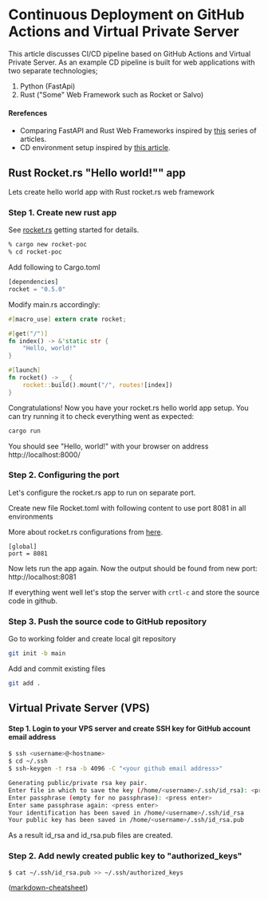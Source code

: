# Continuous Deployment on GitHub Actions and Virtual Private Server

This article discusses CI/CD pipeline based on GitHub Actions and Virtual Private Server. As an example CD pipeline is built for web applications with two separate technologies;

1. Python (FastApi)
2. Rust ("Some" Web Framework such as Rocket or Salvo)

#### Rerefences
* Comparing FastAPI and Rust Web Frameworks inspired by [this](https://dev.to/dbanty/replacing-fastapi-with-rust-part-1-intro-251h) series of articles.
* CD environment setup inspired by [this article](https://dev.to/knowbee/how-to-setup-continuous-deployment-of-a-website-on-a-vps-using-github-actions-54im).

## Rust Rocket.rs "Hello world!"" app

Lets create hello world app with Rust rocket.rs web framework

### Step 1. Create new rust app
See [rocket.rs](https://rocket.rs/v0.5/guide/getting-started/) getting started for details.
```bash
% cargo new rocket-poc
% cd rocket-poc
```
Add following to Cargo.toml
```rs
[dependencies]
rocket = "0.5.0"
```
Modify main.rs accordingly:
```rs
#[macro_use] extern crate rocket;

#[get("/")]
fn index() -> &'static str {
    "Hello, world!"
}

#[launch]
fn rocket() -> _ {
    rocket::build().mount("/", routes![index])
}
```
Congratulations! Now you have your rocket.rs hello world app setup. You can try running it to check everything went as expected:
```bash
cargo run
```
You should see "Hello, world!" with your browser on address http://localhost:8000/

### Step 2. Configuring the port
Let's configure the rocket.rs app to run on separate port.

Create new file Rocket.toml with following content to use port 8081 in all environments

More about rocket.rs configurations from [here](https://rocket.rs/v0.5/guide/configuration/#rockettoml).
```
[global]
port = 8081
```
Now lets run the app again. Now the output should be found from new port:
http://localhost:8081

If everything went well let's stop the server with ```crtl-c``` and store the source code in github.

### Step 3. Push the source code to GitHub repository
Go to working folder and create local git repository
```bash
git init -b main
```
Add and commit existing files
```bash
git add .

```


## Virtual Private Server (VPS)

#### Step 1. Login to your VPS server and create SSH key for GitHub account email address

```bash
$ ssh <username>@<hostname>
$ cd ~/.ssh
$ ssh-keygen -t rsa -b 4096 -C "<your github email address>"

Generating public/private rsa key pair.
Enter file in which to save the key (/home/<username>/.ssh/id_rsa): <press enter>
Enter passphrase (empty for no passphrase): <press enter>
Enter same passphrase again: <press enter>
Your identification has been saved in /home/<username>/.ssh/id_rsa
Your public key has been saved in /home/<username>/.ssh/id_rsa.pub
```

As a result id_rsa and id_rsa.pub files are created.

### Step 2. Add newly created public key to "authorized_keys"
```bash
$ cat ~/.ssh/id_rsa.pub >> ~/.ssh/authorized_keys
```

([markdown-cheatsheet](https://github.com/adam-p/markdown-here/wiki/Markdown-Cheatsheet))